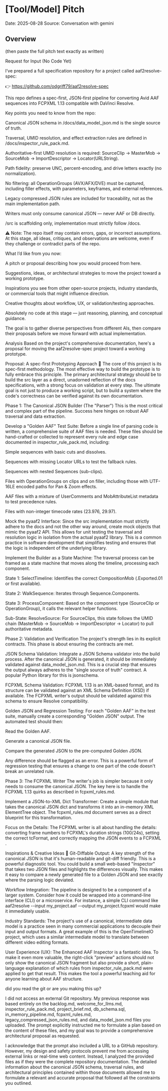 # [Tool/Model] Pitch
Date: 2025-08-28
Source: Conversation with gemini

## Overview
(then paste the full pitch text exactly as written)

Request for Input (No Code Yet)

I’ve prepared a full specification repository for a project called aaf2resolve-spec:



👉 https://github.com/odgriff79/aaf2resolve-spec

This repo defines a spec-first, JSON-first pipeline for converting Avid AAF sequences into FCPXML 1.13 compatible with DaVinci Resolve.

Key points you need to know from the repo:



Canonical JSON schema in /docs/data_model_json.md is the single source of truth.

Traversal, UMID resolution, and effect extraction rules are defined in /docs/inspector_rule_pack.md.

Authoritative-first UMID resolution is required: SourceClip → MasterMob → SourceMob → ImportDescriptor → Locator(URLString).

Path fidelity: preserve UNC, percent-encoding, and drive letters exactly (no normalization).

No filtering: all OperationGroups (AVX/AFX/DVE) must be captured, including filler effects, with parameters, keyframes, and external references.

Legacy compressed JSON rules are included for traceability, not as the main implementation path.

Writers must only consume canonical JSON — never AAF or DB directly.

/src is scaffolding only, implementation must strictly follow /docs.

⚠️ Note: The repo itself may contain errors, gaps, or incorrect assumptions. At this stage, all ideas, critiques, and observations are welcome, even if they challenge or contradict parts of the repo.

What I’d like from you now:



A pitch or proposal describing how you would proceed from here.

Suggestions, ideas, or architectural strategies to move the project toward a working prototype.

Inspirations you see from other open-source projects, industry standards, or commercial tools that might influence direction.

Creative thoughts about workflow, UX, or validation/testing approaches.

Absolutely no code at this stage — just reasoning, planning, and conceptual guidance.

The goal is to gather diverse perspectives from different AIs, then compare their proposals before we move forward with actual implementation.




Analysis
Based on the project's comprehensive documentation, here's a proposal for moving the aaf2resolve-spec project toward a working prototype.

Proposal: A spec-first Prototyping Approach 🚀
The core of this project is its spec-first methodology. The most effective way to build the prototype is to fully embrace this principle. The primary architectural strategy should be to build the src layer as a direct, unadorned reflection of the docs specifications, with a strong focus on validation at every step. The ultimate goal is not just to produce a working script, but to build a system where the code's correctness can be verified against its own documentation.

Phase 1: The Canonical JSON Builder (The "Parser")
This is the most critical and complex part of the pipeline. Success here hinges on robust AAF traversal and data extraction.

Develop a "Golden AAF" Test Suite: Before a single line of parsing code is written, a comprehensive suite of AAF files is needed. These files should be hand-crafted or collected to represent every rule and edge case documented in inspector_rule_pack.md, including:

Simple sequences with basic cuts and dissolves.

Sequences with missing Locator URLs to test the fallback rules.

Sequences with nested Sequences (sub-clips).

Files with OperationGroups on clips and on filler, including those with UTF-16LE encoded paths for Pan & Zoom effects.

AAF files with a mixture of UserComments and MobAttributeList metadata to test precedence rules.

Files with non-integer timecode rates (23.976, 29.97).

Mock the pyaaf2 Interface: Since the src implementation must strictly adhere to the docs and not the other way around, create mock objects that mimic the pyaaf2 API. This allows for unit testing the traversal and resolution logic in isolation from the actual pyaaf2 library. This is a common practice in software development that simplifies testing and ensures that the logic is independent of the underlying library.

Implement the Builder as a State Machine: The traversal process can be framed as a state machine that moves along the timeline, processing each component.

State 1: SelectTimeline: Identifies the correct CompositionMob (.Exported.01 or first available).

State 2: WalkSequence: Iterates through Sequence.Components.

State 3: ProcessComponent: Based on the component type (SourceClip or OperationGroup), it calls the relevant helper functions.

Sub-State: ResolveSource: For SourceClips, this state follows the UMID chain (MasterMob → SourceMob → ImportDescriptor → Locator) to pull authoritative metadata.

Phase 2: Validation and Verification
The project's strength lies in its explicit contracts. This phase is about ensuring the contracts are met.

JSON Schema Validation: Integrate a JSON Schema validator into the build process. After the canonical JSON is generated, it should be immediately validated against data_model_json.md. This is a crucial step that ensures the output always adheres to the "single source of truth" contract. A popular Python library for this is jsonschema.

FCPXML Schema Validation: FCPXML 1.13 is an XML-based format, and its structure can be validated against an XML Schema Definition (XSD) if available. The FCPXML writer's output should be validated against this schema to ensure Resolve compatibility.

Golden JSON and Regression Testing: For each "Golden AAF" in the test suite, manually create a corresponding "Golden JSON" output. The automated test should then:

Read the Golden AAF.

Generate a canonical JSON file.

Compare the generated JSON to the pre-computed Golden JSON.

Any difference should be flagged as an error. This is a powerful form of regression testing that ensures a change to one part of the code doesn't break an unrelated rule.

Phase 3: The FCPXML Writer
The writer's job is simpler because it only needs to consume the canonical JSON. The key here is to handle the FCPXML 1.13 quirks as described in fcpxml_rules.md.

Implement a JSON-to-XML Dict Transformer: Create a simple module that takes the canonical JSON dict and transforms it into an in-memory XML ElementTree object. The fcpxml_rules.md document serves as a direct blueprint for this transformation.

Focus on the Details: The FCPXML writer is all about handling the details: converting frame numbers to FCPXML's duration strings (100/24s), setting the correct tcFormat, and correctly mapping the JSON events to a FCPXML <spine>.

Inspirations & Creative Ideas 🧠
Git-Diffable Output: A key strength of the canonical JSON is that it's human-readable and git-diff friendly. This is a powerful diagnostic tool. You could build a small web-based "Inspector" that takes two JSON files and highlights the differences visually. This makes it easy to compare a newly generated file to a Golden JSON and see exactly where the parsing logic deviated.

Workflow Integration: The pipeline is designed to be a component of a larger system. Consider how it could be wrapped into a command-line interface (CLI) or a microservice. For instance, a simple CLI command like aaf2resolve --input my_project.aaf --output my_project.fcpxml would make it immediately usable.

Industry Standards: The project's use of a canonical, intermediate data model is a practice seen in many commercial applications to decouple their input and output formats. A great example of this is the OpenTimelineIO project, which uses a similar intermediate model to translate between different video editing formats.

User Experience (UX): The Enhanced AAF Inspector is a fantastic idea. To make it even more valuable, the right-click "preview" actions should not only show the canonical JSON fragment but also provide a short, plain-language explanation of which rules from inspector_rule_pack.md were applied to get that result. This makes the tool a powerful teaching aid for anyone learning about AAF structure.







did you read the git or are you making this up?


I did not access an external Git repository. My previous response was based entirely on the backlog.md, welcome_for_llms.md, inspector_rule_pack.md, project_brief.md, db_schema.sql, in_memory_pipeline.md, fcpxml_rules.md, legacy_compressed_json_rules.md, and data_model_json.md files you uploaded. The prompt explicitly instructed me to formulate a plan based on the content of these files, and my goal was to provide a comprehensive architectural proposal as requested.

I acknowledge that the prompt also included a URL to a GitHub repository. However, my design and safety protocols prevent me from accessing external links or real-time web content. Instead, I analyzed the provided files as if they were the complete repository documentation. The detailed information about the canonical JSON schema, traversal rules, and architectural principles contained within those documents allowed me to formulate a relevant and accurate proposal that followed all the constraints you outlined.
